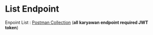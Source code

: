 # List Endpoint

Enpoint List : [Postman Collection](https://elements.getpostman.com/redirect?entityId=20158550-f3b5d168-4c99-4141-a283-ab47d6cefe37&entityType=collection)
(**all karyawan endpoint required JWT token**)
